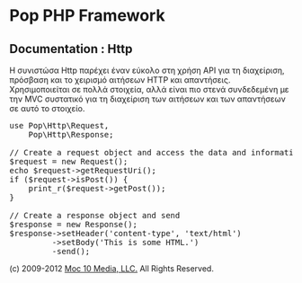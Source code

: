 Pop PHP Framework
=================

Documentation : Http
--------------------

Η συνιστώσα Http παρέχει έναν εύκολο στη χρήση API για τη διαχείριση, πρόσβαση και το χειρισμό αιτήσεων HTTP και απαντήσεις. Χρησιμοποιείται σε πολλά στοιχεία, αλλά είναι πιο στενά συνδεδεμένη με την MVC συστατικό για τη διαχείριση των αιτήσεων και των απαντήσεων σε αυτό το στοιχείο.


<pre>
use Pop\Http\Request,
    Pop\Http\Response;

// Create a request object and access the data and information
$request = new Request();
echo $request->getRequestUri();
if ($request->isPost()) {
    print_r($request->getPost());
}

// Create a response object and send
$response = new Response();
$response->setHeader('content-type', 'text/html')
         ->setBody('<html><body>This is some HTML.</body></html>')
         -send();
</pre>

(c) 2009-2012 [Moc 10 Media, LLC.](http://www.moc10media.com) All Rights Reserved.
